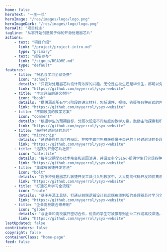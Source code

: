 ```yaml
---
home: false
heroText: "一生一芯"
heroImage: "/res/images/logo/logo.png"
heroImageDark: "/res/images/logo/logo.png"
heroAlt: "项目标志"
tagline: "从零开始创造属于你的开源处理器芯片"
actions:
    - text: "项目介绍"
      link: "/project/project-intro.md"
      type: "primary"
    - text: "报名参与"
      link: "/signup/README.md"
      type: "default"
features:
    - title: "报名与学习全部免费"
      icon: "school"
      details: "只要对处理器芯片设计有浓厚的兴趣，无论是在校生还是毕业生，都可以免费报名参加学习。"
      link: "https://github.com/myyerrol/ysyx-website"
    - title: "丰富详细的讲义材料"
      icon: "book"
      details: "提供涵盖所有学习阶段的讲义材料，包括课件、视频、答疑等各种形式的内容。"
      link: "https://github.com/myyerrol/ysyx-website"
    - title: "不同坡度的教学方案"
      icon: "comment"
      details: "根据学生的预期目标，分层次设定不同坡度的教学方案，鼓励主动探索和积极实践。"
      link: "https://github.com/myyerrol/ysyx-website"
    - title: "获得经过验证的芯片"
      icon: "microchip"
      details: "通过最终的流片答辩后，在校生即可免费获得属于自己的且经过验证的处理器芯片。"
      link: "https://github.com/myyerrol/ysyx-website"
    - title: "活跃的开源芯片社区"
      icon: "satellite"
      details: "每年定期举办技术峰会和巡回演讲，并设立多个SIG小组供学生们实现各种有创意的想法。"
      link: "https://github.com/myyerrol/ysyx-website"
    - title: "集成有敏捷开发方法"
      icon: "bolt"
      details: "将多种处理器芯片敏捷开发工具引入到教学中，大大提高代码开发和仿真测试的效率。"
      link: "https://github.com/myyerrol/ysyx-website"
    - title: "打通芯片学习全流程"
      icon: "route"
      details: "基于开源工具链，打通从前端逻辑设计到后端布线制版的处理器芯片学习全流程。"
      link: "https://github.com/myyerrol/ysyx-website"
    - title: "企业高校联合培养制"
      icon: "globe"
      details: "与企业和高校展开密切合作，优秀的学生可被推荐到企业工作或高校深造。"
      link: "https://github.com/myyerrol/ysyx-website"
lastUpdated: false
contributors: false
copyright: false
containerClass: "home-page"
feed: false
---
```


<!-- ::: warning 活动公告
第六期“一生一芯”计划即将于2023年7月2日启动，待第六期宣讲会结束后会重新开启报名通道。
- **会议时间**：7月2日（周日）下午 14:30-16:30
- **腾讯会议**：134-206-904
- **视频链接**：http://live.bilibili.com/24416626
- **线下参会**：下方扫码报名（北京/上海），有纪念品。<span style="color:red;">线下参会报名截止：7月1日23:59</span>

<el-row align="middle"
        :gutter="20">
    <el-col :span="8">
        <img src="/res/images/temp/poster-1.png" />
    </el-col>
    <el-col :span="8">
        <img src="/res/images/temp/poster-2.png" />
    </el-col>
    <el-col :span="8">
        <img src="/res/images/temp/poster-3.png" />
    </el-col>
</el-row>
::: -->

<TheHome />
